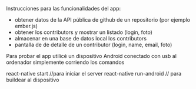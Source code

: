 Instrucciones para las funcionalidades del app:

- obtener datos de la API pública de github de un repositorio (por ejemplo ember.js)
- obtener los contributors y mostrar un listado (login, foto)
- almacenar en una base de datos local los contributors 
- pantalla de de detalle de un contributor (login, name, email, foto)

Para probar el app utilicé un dispositivo Android conectado con usb al ordenador simplemente corriendo los comandos

react-native start //para iniciar el server
react-native run-android // para buildear al dispositivo
